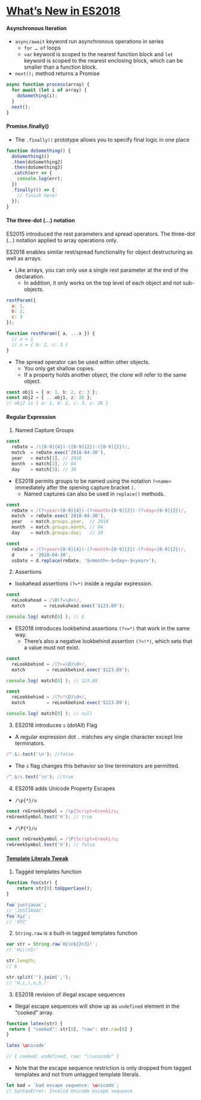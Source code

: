 # [What’s New in ES2018]

#### Asynchronous Iteration

- `async/await` keyword run asynchronous operations in series
  - `for … of` loops
  - `var` keyword is scoped to the nearest function block and `let` keyword is scoped to the nearest enclosing block, which can be smaller than a function block.
- `next();` method returns a Promise

```js
async function process(array) {
  for await (let i of array) {
    doSomething(i);
  }
  next();
}
```

#### Promise.finally()

- The `.finally()` prototype allows you to specify final logic in one place

```js
function doSomething() {
  doSomething1()
  .then(doSomething2)
  .then(doSomething3)
  .catch(err => {
    console.log(err);
  })
  .finally(() => {
    // finish here!
  });
}
```

#### The three-dot (...) notation

ES2015 introduced the rest parameters and spread operators. The three-dot (...) notation applied to array operations only.

ES2018 enables similar rest/spread functionality for object destructuring as well as arrays.

- Like arrays, you can only use a single rest parameter at the end of the declaration.
  -  In addition, it only works on the top level of each object and not sub-objects.

```js
restParam({
  a: 1,
  b: 2,
  c: 3
});

function restParam({ a, ...x }) {
  // a = 1
  // x = { b: 2, c: 3 }
}
```

- The spread operator can be used within other objects.
  - You only get shallow copies.
  - If a property holds another object, the clone will refer to the same object.
```js
const obj1 = { a: 1, b: 2, c: 3 };
const obj2 = { ...obj1, z: 26 };
// obj2 is { a: 1, b: 2, c: 3, z: 26 }
```

#### Regular Expression

1. Named Capture Groups

```js
const
  reDate = /([0-9]{4})-([0-9]{2})-([0-9]{2})/,
  match  = reDate.exec('2018-04-30'),
  year   = match[1], // 2018
  month  = match[2], // 04
  day    = match[3]; // 30
```

- ES2018 permits groups to be named using the notation `?<name>` immediately after the opening capture bracket `(`.
  - Named captures can also be used in `replace()` methods. 

```js
const
  reDate = /(?<year>[0-9]{4})-(?<month>[0-9]{2})-(?<day>[0-9]{2})/,
  match  = reDate.exec('2018-04-30'),
  year   = match.groups.year,  // 2018
  month  = match.groups.month, // 04
  day    = match.groups.day;   // 30
```

```js
const
  reDate = /(?<year>[0-9]{4})-(?<month>[0-9]{2})-(?<day>[0-9]{2})/,
  d      = '2018-04-30',
  usDate = d.replace(reDate, '$<month>-$<day>-$<year>');
```

2. Assertions

- lookahead assertions `(?=*)` inside a regular expression.

```js
const
  reLookahead = /\D(?=\d+)/,
  match       = reLookahead.exec('$123.89');

console.log( match[0] ); // $
```

- ES2018 introduces lookbehind assertions `(?<=*)` that work in the same way.
  - There’s also a negative lookbehind assertion `(?<!*)`, which sets that a value must not exist.

```js
const
  reLookbehind = /(?<=\D)\d+/,
  match        = reLookbehind.exec('$123.89');

console.log( match[0] ); // 123.89
```

```js
const
  reLookbehind = /(?<!\D)\d+/,
  match        = reLookbehind.exec('$123.89');

console.log( match[0] ); // null
```

3. ES2018 introduces `s` (dotAll) Flag

- A regular expression dot `.` matches any single character except line terminators.
```js
/^.$/.test('\n'); //false
```

- The `s` flag changes this behavior so line terminators are permitted. 

```js
/^.$/s.test('\n'); //true
```

4. ES2018 adds Unicode Property Escapes

- `/\p{*}/u`

```js
const reGreekSymbol = /\p{Script=Greek}/u;
reGreekSymbol.test('π'); // true
```

- `/\P{*}/u`

```js
const reGreekSymbol = /\P{Script=Greek}/u;
reGreekSymbol.test('π'); // false
```

#### [Template Literals Tweak]

1. Tagged templates function

```js
function foo(str) {
    return str[0].toUpperCase();
}

foo`justjavac`;
// 'JUSTJAVAC'
foo`Xyz`;
// 'XYZ'
```

2. `String.raw` is a built-in tagged templates function

```js
var str = String.raw`Hi\n${2+3}!`;
// 'Hi\\n5!'

str.length;
// 6

str.split('').join(',');
// 'H,i,\,n,5,!'
```

3. ES2018 revision of illegal escape sequences

- Illegal escape sequences will show up as `undefined` element in the “cooked” array.

```js
function latex(str) { 
 return { "cooked": str[0], "raw": str.raw[0] }
} 

latex`\unicode`

// { cooked: undefined, raw: "\\unicode" }
```

- Note that the escape sequence restriction is only dropped from tagged templates and not from untagged template literals.

```js
let bad = `bad escape sequence: \unicode`;
// SyntaxError: Invalid Unicode escape sequence
```

#

[What’s New in ES2018]:https://www.sitepoint.com/es2018-whats-new/

[Template Literals Tweak]:http://esnext.justjavac.com/proposal/template-literal-revision.html